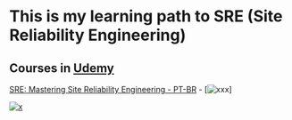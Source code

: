 # This is my learning path to SRE (Site Reliability Engineering)

## Courses in [Udemy](https://www.udemy.com/)

[SRE: Mastering Site Reliability Engineering - PT-BR](https://www.udemy.com/course/sre-mastering-site-reliability-engineering/?couponCode=SKILLS4SALEB) - [![xxx]()]
 []()


 [![x](https://www.udemy.com/staticx/udemy/images/v8/favicon-16x16.png)](https://www.udemy.com/certificate/UC-eb1b2917-97f7-44c5-a001-d79d49279426/)



